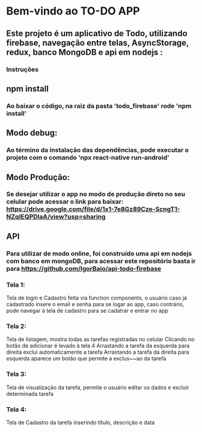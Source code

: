# Bem-vindo ao TO-DO APP
## Este projeto é um aplicativo de Todo, utilizando firebase, navegação entre telas, AsyncStorage, redux, banco MongoDB e api em nodejs :

### Instruções

## npm install
### Ao baixar o código, na raiz da pasta 'todo_firebase' rode 'npm install'

## Modo debug:
### Ao término da instalação das dependências, pode executar o projeto com o comando 'npx react-native run-android'

## Modo Produção:
### Se desejar utilizar o app no modo de produção direto no seu celular pode acessar o link para baixar: https://drive.google.com/file/d/1x1-7e8Gz89Cze-ScngT1-NZqIEQPDlaA/view?usp=sharing

## API
### Para utilizar de modo online, foi construído uma api em nodejs com banco em mongoDB, para acessar este repositório basta ir para https://github.com/IgorBaio/api-todo-firebase


### Tela 1:
Tela de login e Cadastro feita via function components, o usuário caso já cadastrado insere o email e senha 
para se logar ao app, caso contrário, pode navegar à tela de cadastro para se cadatrar e entrar no app 

### Tela 2:
Tela de listagem, mostra todas as tarefas registradas no celular
Clicando no botão de adicionar é levado à tela 4
Arrastando a tarefa da esquerda para direita exclui automaticamente a tarefa
Arrastando a tarefa da direita para esquerda aparece um botão que permite a exclus~~ao da tarefa

### Tela 3:
Tela de visualização da tarefa, permite o usuário editar os dados e excluir determinada tarefa

### Tela 4:
Tela de Cadastro da tarefa inserindo título, descrição e data

